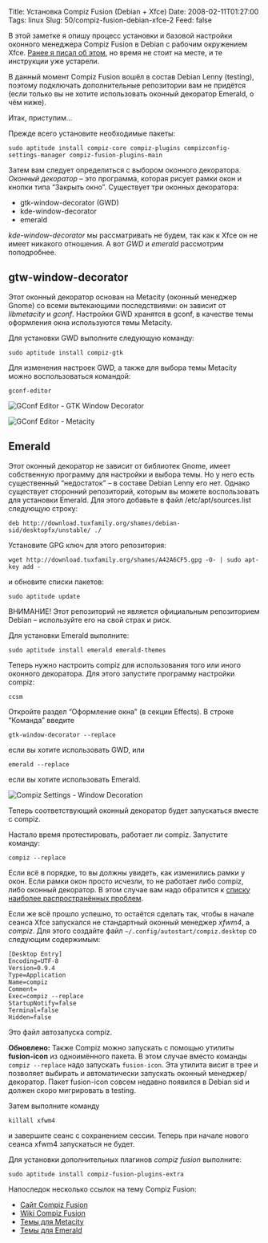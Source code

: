 Title: Установка Compiz Fusion (Debian + Xfce)
Date: 2008-02-11T01:27:00
Tags: linux
Slug: 50/compiz-fusion-debian-xfce-2
Feed: false

В этой заметке я опишу процесс установки и базовой настройки оконного менеджера Compiz Fusion в Debian с рабочим окружением Xfce. [Ранее я писал об этом](http://cornelius.net.ru/blog/compiz-fusion-debian-xfce), но время не стоит на месте, и те инструкции уже устарели.

В данный момент Compiz Fusion вошёл в состав Debian Lenny (testing), поэтому подключать дополнительные репозитории вам не придётся (если только вы не хотите использовать оконный декоратор Emerald, о чём ниже).

Итак, приступим…

<!-- more -->

Прежде всего установите необходимые пакеты:

    sudo aptitude install compiz-core compiz-plugins compizconfig-settings-manager compiz-fusion-plugins-main

Затем вам следует определиться с выбором оконного декоратора. *Оконный декоратор* – это программа, которая рисует рамки окон и кнопки типа “Закрыть окно”. Существует три оконных декоратора:

* gtk-window-decorator (GWD)
* kde-window-decorator
* emerald

*kde-window-decorator* мы рассматривать не будем, так как к Xfce он не имеет никакого отношения. А вот *GWD* и *emerald* рассмотрим поподробнее.

## gtw-window-decorator

Этот оконный декоратор основан на Metacity (оконный менеджер Gnome) со всеми вытекающими последствиями: он зависит от *libmetacity* и *gconf*. Настройки GWD хранятся в gconf, в качестве темы оформления окна используются темы Metacity.

Для установки GWD выполните следующую команду:

    sudo aptitude install compiz-gtk

Для изменения настроек GWD, а также для выбора темы Metacity можно воспользоваться командой:

    gconf-editor
    
![GConf Editor - GTK Window Decorator](/images/gconf-gwd.png)

![GConf Editor - Metacity](/images/gconf-metacity.png)

## Emerald

Этот оконный декоратор не зависит от библиотек Gnome, имеет собственную программу для настройки и выбора темы. Но у него есть существенный “недостаток” – в составе Debian Lenny его нет. Однако существует сторонний репозиторий, которым вы можете воспользовать для установки Emerald. Для этого добавьте в файл /etc/apt/sources.list следующую строку:

    deb http://download.tuxfamily.org/shames/debian-sid/desktopfx/unstable/ ./
    
Установите GPG ключ для этого репозитория:

    wget http://download.tuxfamily.org/shames/A42A6CF5.gpg -O- | sudo apt-key add -
    
и обновите списки пакетов:

    sudo aptitude update

ВНИМАНИЕ! Этот репозиторий не является официальным репозиторием Debian – используйте его на свой страх и риск.

Для установки Emerald выполните:

    sudo aptitude install emerald emerald-themes

Теперь нужно настроить compiz для использования того или иного оконного декоратора. Для этого запустите программу настройки compiz:

    ccsm
    
Откройте раздел “Оформление окна” (в секции Effects). В строке “Команда” введите

    gtk-window-decorator --replace
    
если вы хотите использовать GWD, или

    emerald --replace

если вы хотите использовать Emerald.

![Compiz Settings - Window Decoration](/images/compizconfig-decoration.png)

Теперь соответствующий оконный декоратор будет запускаться вместе с compiz.

Настало время протестировать, работает ли compiz. Запустите команду:

    compiz --replace
    
Если всё в порядке, то вы должны увидеть, как изменились рамки у окон. Если рамки окон просто исчезли, то не работает либо compiz, либо оконный декоратор. В этом случае вам надо обратится к [списку наиболее распространённых проблем](http://wiki.compiz-fusion.org/FAQ).

Если же всё прошло успешно, то остаётся сделать так, чтобы в начале сеанса Xfce запускался не стандартный оконный менеджер *xfwm4*, а *compiz*. Для этого создайте файл `~/.config/autostart/compiz.desktop` со следующим содержимым:

    [Desktop Entry]
    Encoding=UTF-8
    Version=0.9.4
    Type=Application
    Name=compiz
    Comment=
    Exec=compiz --replace
    StartupNotify=false
    Terminal=false
    Hidden=false
    
Это файл автозапуска compiz.

**Обновлено:** Также Compiz можно запускать с помощью утилиты **fusion-icon** из одноимённого пакета. В этом случае вместо команды `compiz --replace` надо запускать `fusion-icon`. Эта утилита висит в трее и позволяет выбирать и автоматически запускать оконный менеджер/декоратор. Пакет fusion-icon совсем недавно появился в Debian sid и должен скоро мигрировать в testing.

Затем выполните команду

    killall xfwm4
    
и завершите сеанс с сохранением сессии. Теперь при начале нового сеанса xfwm4 запускаться не будет.

Для установки дополнительных плагинов *compiz fusion* выполните:

    sudo aptitude install compiz-fusion-plugins-extra
    
Напоследок несколько ссылок на тему Compiz Fusion:

* [Сайт Compiz Fusion](http://www.compiz-fusion.org/)
* [Wiki Compiz Fusion](http://wiki.compiz-fusion.org/)
* [Темы для Metacity](http://compiz-themes.org/index.php?xcontentmode=101)
* [Темы для Emerald](http://compiz-themes.org/index.php?xcontentmode=103)
